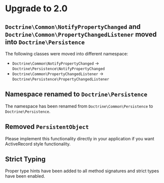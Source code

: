 # Upgrade to 2.0

## `Doctrine\Common\NotifyPropertyChanged` and `Doctrine\Common\PropertyChangedListener` moved into `Doctrine\Persistence`

The following classes were moved into different namespace:
 * `Doctrine\Common\NotifyPropertyChanged` -> `Doctrine\Persistence\NotifyPropertyChanged`
 * `Doctrine\Common\PropertyChangedListener` -> `Doctrine\Persistence\PropertyChangedListener`

## Namespace renamed to `Doctrine\Persistence`

The namespace has been renamed from `Doctrine\Common\Persistence` to `Doctrine\Persistence`.

## Removed `PersistentObject`

Please implement this functionality directly in your application if you want
ActiveRecord style functionality.

## Strict Typing

Proper type hints have been added to all method signatures and strict types have been enabled.
